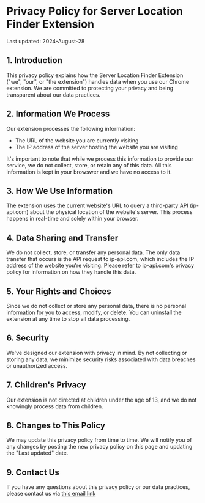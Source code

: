 # Privacy Policy for Server Location Finder Extension

Last updated: 2024-August-28

## 1. Introduction

This privacy policy explains how the Server Location Finder Extension ("we", "our", or "the extension") handles data when you use our Chrome extension. We are committed to protecting your privacy and being transparent about our data practices.

## 2. Information We Process

Our extension processes the following information:

- The URL of the website you are currently visiting
- The IP address of the server hosting the website you are visiting

It's important to note that while we process this information to provide our service, we do not collect, store, or retain any of this data. All this information is kept in your browswer and we have no access to it.

## 3. How We Use Information

The extension uses the current website's URL to query a third-party API (ip-api.com) about the physical location of the website's server. This process happens in real-time and solely within your browser.

## 4. Data Sharing and Transfer

We do not collect, store, or transfer any personal data. The only data transfer that occurs is the API request to ip-api.com, which includes the IP address of the website you're visiting. Please refer to ip-api.com's privacy policy for information on how they handle this data.

## 5. Your Rights and Choices

Since we do not collect or store any personal data, there is no personal information for you to access, modify, or delete. You can uninstall the extension at any time to stop all data processing.

## 6. Security

We've designed our extension with privacy in mind. By not collecting or storing any data, we minimize security risks associated with data breaches or unauthorized access.

## 7. Children's Privacy

Our extension is not directed at children under the age of 13, and we do not knowingly process data from children.

## 8. Changes to This Policy

We may update this privacy policy from time to time. We will notify you of any changes by posting the new privacy policy on this page and updating the "Last updated" date.

## 9. Contact Us

If you have any questions about this privacy policy or our data practices, please contact us via [this email link](mailto:sl_pp@dhk.io?Subject=Server%20Location%20Privacy%20Policy%20Inquiry)